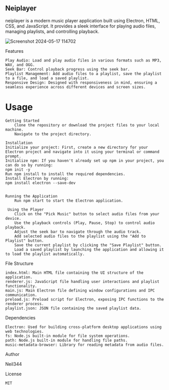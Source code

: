 ## Neiplayer

neiplayer is a modern music player application built using Electron, HTML, CSS, and JavaScript. It provides a sleek interface for playing audio files, managing playlists, and controlling playback.

![Screenshot 2024-05-17 114702](https://github.com/neil344/neiplayer/assets/51335950/3d1862c3-ef5c-43cf-9bee-a3ecf857e143)



Features

    Play Audio: Load and play audio files in various formats such as MP3, WAV, and OGG.
    Seek Bar: Control playback progress using the seek bar.
    Playlist Management: Add audio files to a playlist, save the playlist to a file, and load a saved playlist.
    Responsive Design: Designed with responsiveness in mind, ensuring a seamless experience across different devices and screen sizes.

# Usage

    Getting Started
        Clone the repository or download the project files to your local machine.
        Navigate to the project directory.

    Installation 
    Initialize your project: First, create a new directory for your Electron project and navigate into it using your terminal or command prompt.
    Initialize npm: If you haven't already set up npm in your project, you can do so by running:
    npm init -y
    Run npm install to install the required dependencies.
    Install Electron by running:
    npm install electron --save-dev


    Running the Application
        Run npm start to start the Electron application.

     Using the Player
        Click on the "Pick Music" button to select audio files from your device.
        Use the playback controls (Play, Pause, Stop) to control audio playback.
        Adjust the seek bar to navigate through the audio track.
        Add selected audio files to the playlist using the "Add to Playlist" button.
        Save the current playlist by clicking the "Save Playlist" button.
        Load a saved playlist by launching the application and allowing it to load the playlist automatically.

File Structure

    index.html: Main HTML file containing the UI structure of the application.
    renderer.js: JavaScript file handling user interactions and playlist functionality.
    main.js: Main Electron file defining window configurations and IPC communication.
    preload.js: Preload script for Electron, exposing IPC functions to the renderer process.
    playlist.json: JSON file containing the saved playlist data.

Dependencies

    Electron: Used for building cross-platform desktop applications using web technologies.
    fs: Node.js built-in module for file system operations.
    path: Node.js built-in module for handling file paths.
    music-metadata-browser: Library for reading metadata from audio files.

Author

  Neil344

License

    MIT
